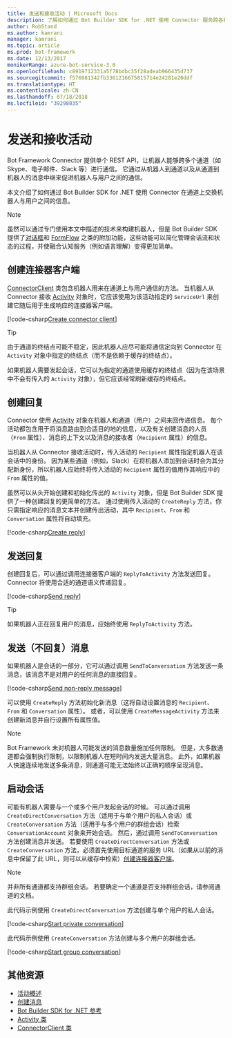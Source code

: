 ```yaml
---
title: 发送和接收活动 | Microsoft Docs
description: 了解如何通过 Bot Builder SDK for .NET 使用 Connector 服务跨各种通道与用户交换信息。
author: RobStand
ms.author: kamrani
manager: kamrani
ms.topic: article
ms.prod: bot-framework
ms.date: 12/13/2017
monikerRange: azure-bot-service-3.0
ms.openlocfilehash: c8919712331a5f78bdbc35f28adeab966435d737
ms.sourcegitcommit: f576981342fb3361216675815714e24281e20ddf
ms.translationtype: HT
ms.contentlocale: zh-CN
ms.lasthandoff: 07/18/2018
ms.locfileid: "39298035"
---
```

# <a name="send-and-receive-activities"></a>发送和接收活动

Bot Framework Connector 提供单个 REST API，让机器人能够跨多个通道（如 Skype、电子邮件、Slack 等）进行通信。 它通过从机器人到通道以及从通道到机器人的消息中继来促进机器人与用户之间的通信。 

本文介绍了如何通过 Bot Builder SDK for .NET 使用 Connector 在通道上交换机器人与用户之间的信息。 

> [!NOTE]
> 虽然可以通过专门使用本文中描述的技术来构建机器人，但是 Bot Builder SDK 提供了[对话框](bot-builder-dotnet-dialogs.md)和 [FormFlow](bot-builder-dotnet-formflow.md) 之类的附加功能，这些功能可以简化管理会话流和状态的过程，并使融合认知服务（例如语言理解）变得更加简单。

## <a name="create-a-connector-client"></a>创建连接器客户端

[ConnectorClient][ConnectorClient] 类包含机器人用来在通道上与用户通信的方法。 当机器人从 Connector 接收 <a href="https://docs.botframework.com/en-us/csharp/builder/sdkreference/dc/d2f/class_microsoft_1_1_bot_1_1_connector_1_1_activity.html" target="_blank">Activity</a> 对象时，它应该使用为该活动指定的 `ServiceUrl` 来创建它随后用于生成响应的连接器客户端。 

[!code-csharp[Create connector client](../includes/code/dotnet-send-and-receive.cs#createConnectorClient)]

> [!TIP]
> 由于通道的终结点可能不稳定，因此机器人应尽可能将通信定向到 Connector 在 `Activity` 对象中指定的终结点（而不是依赖于缓存的终结点）。 
>
> 如果机器人需要发起会话，它可以为指定的通道使用缓存的终结点（因为在该场景中不会有传入的 `Activity` 对象），但它应该经常刷新缓存的终结点。 

## <a id="create-reply"></a>创建回复

Connector 使用 [Activity](bot-builder-dotnet-activities.md) 对象在机器人和通道（用户）之间来回传递信息。 每个活动都包含用于将消息路由到合适目的地的信息，以及有关创建消息的人员（`From` 属性）、消息的上下文以及消息的接收者（`Recipient` 属性）的信息。

当机器人从 Connector 接收活动时，传入活动的 `Recipient` 属性指定机器人在该会话中的身份。 因为某些通道（例如，Slack）在将机器人添加到会话时会为其分配新身份，所以机器人应始终将传入活动的 `Recipient` 属性的值用作其响应中的 `From` 属性的值。

虽然可以从头开始创建和初始化传出的 `Activity` 对象，但是 Bot Builder SDK 提供了一种创建回复的更简单的方法。 通过使用传入活动的 `CreateReply` 方法，你只需指定响应的消息文本并创建传出活动，其中 `Recipient`、`From` 和 `Conversation` 属性将自动填充。

[!code-csharp[Create reply](../includes/code/dotnet-send-and-receive.cs#createReply)]

## <a name="send-a-reply"></a>发送回复

创建回复后，可以通过调用连接器客户端的 `ReplyToActivity` 方法发送回复。 Connector 将使用合适的通道语义传递回复。 

[!code-csharp[Send reply](../includes/code/dotnet-send-and-receive.cs#sendReply)]

> [!TIP]
> 如果机器人正在回复用户的消息，应始终使用 `ReplyToActivity` 方法。

## <a name="send-a-non-reply-message"></a>发送（不回复）消息 

如果机器人是会话的一部分，它可以通过调用 `SendToConversation` 方法发送一条消息，该消息不是对用户的任何消息的直接回复。 

[!code-csharp[Send non-reply message](../includes/code/dotnet-send-and-receive.cs#sendNonReplyMessage)]

可以使用 `CreateReply` 方法初始化新消息（这将自动设置消息的 `Recipient`、`From` 和 `Conversation` 属性）。 或者，可以使用 `CreateMessageActivity` 方法来创建新消息并自行设置所有属性值。

> [!NOTE]
> Bot Framework 未对机器人可能发送的消息数量施加任何限制。 但是，大多数通道都会强制执行限制，以限制机器人在短时间内发送大量消息。 此外，如果机器人快速连续地发送多条消息，则通道可能无法始终以正确的顺序呈现消息。

## <a name="start-a-conversation"></a>启动会话

可能有机器人需要与一个或多个用户发起会话的时候。 可以通过调用 `CreateDirectConversation` 方法（适用于与单个用户的私人会话）或 `CreateConversation` 方法（适用于与多个用户的群组会话）检索 `ConversationAccount` 对象来开始会话。 然后，通过调用 `SendToConversation` 方法创建消息并发送。 若要使用 `CreateDirectConversation` 方法或 `CreateConversation` 方法，必须首先使用目标通道的服务 URL（如果从以前的消息中保留了此 URL，则可以从缓存中检索）[创建连接器客户端](#create-a-connector-client)。 

> [!NOTE]
> 并非所有通道都支持群组会话。 若要确定一个通道是否支持群组会话，请参阅通道的文档。

此代码示例使用 `CreateDirectConversation` 方法创建与单个用户的私人会话。

[!code-csharp[Start private conversation](../includes/code/dotnet-send-and-receive.cs#startPrivateConversation)]

此代码示例使用 `CreateConversation` 方法创建与多个用户的群组会话。

[!code-csharp[Start group conversation](../includes/code/dotnet-send-and-receive.cs#startGroupConversation)]

## <a name="additional-resources"></a>其他资源

- [活动概述](bot-builder-dotnet-activities.md)
- [创建消息](bot-builder-dotnet-create-messages.md)
- <a href="/dotnet/api/?view=botbuilder-3.11.0" target="_blank">Bot Builder SDK for .NET 参考</a>
- <a href="https://docs.botframework.com/en-us/csharp/builder/sdkreference/dc/d2f/class_microsoft_1_1_bot_1_1_connector_1_1_activity.html" target="_blank">Activity 类</a>
- <a href="/dotnet/api/microsoft.bot.connector.connectorclient" target="_blank">ConnectorClient 类</a>

[ConnectorClient]: /dotnet/api/microsoft.bot.connector.connectorclient
